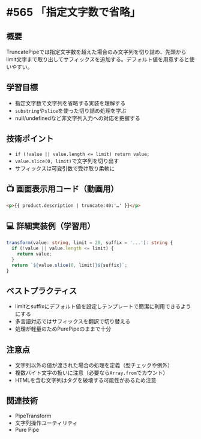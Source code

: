 # #565 「指定文字数で省略」

## 概要
TruncatePipeでは指定文字数を超えた場合のみ文字列を切り詰め、先頭からlimit文字まで取り出してサフィックスを追加する。デフォルト値を用意すると使いやすい。

## 学習目標
- 指定文字数で文字列を省略する実装を理解する
- `substring`や`slice`を使った切り詰め処理を学ぶ
- null/undefinedなど非文字列入力への対応を把握する

## 技術ポイント
- `if (!value || value.length <= limit) return value;`
- `value.slice(0, limit)`で文字列を切り出す
- サフィックスは可変引数で受け取り柔軟に

## 📺 画面表示用コード（動画用）
```html
<p>{{ product.description | truncate:40:'…' }}</p>
```

## 💻 詳細実装例（学習用）
```typescript
transform(value: string, limit = 20, suffix = '...'): string {
  if (!value || value.length <= limit) {
    return value;
  }
  return `${value.slice(0, limit)}${suffix}`;
}
```

## ベストプラクティス
- limitとsuffixにデフォルト値を設定しテンプレートで簡潔に利用できるようにする
- 多言語対応ではサフィックスを翻訳で切り替える
- 処理が軽量のためPurePipeのままで十分

## 注意点
- 文字列以外の値が渡された場合の処理を定義（型チェックや例外）
- 複数バイト文字の扱いに注意（必要なら`Array.from`でカウント）
- HTMLを含む文字列はタグを破壊する可能性があるため注意

## 関連技術
- PipeTransform
- 文字列操作ユーティリティ
- Pure Pipe
